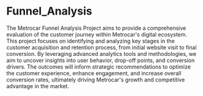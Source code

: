 # Funnel_Analysis

The Metrocar Funnel Analysis Project aims to provide a comprehensive evaluation of the customer journey within Metrocar's digital ecosystem. This project focuses on identifying and analyzing key stages in the customer acquisition and retention process, from initial website visit to final conversion. By leveraging advanced analytics tools and methodologies, we aim to uncover insights into user behavior, drop-off points, and conversion drivers. The outcomes will inform strategic recommendations to optimize the customer experience, enhance engagement, and increase overall conversion rates, ultimately driving Metrocar's growth and competitive advantage in the market.
